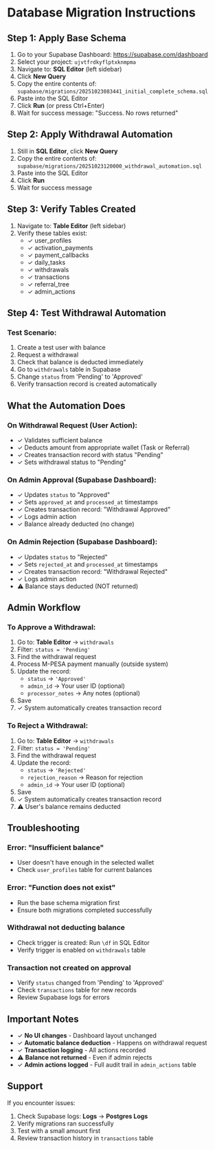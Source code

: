 # Database Migration Instructions

## Step 1: Apply Base Schema

1. Go to your Supabase Dashboard: https://supabase.com/dashboard
2. Select your project: `ujvtfrdkyflptxknmpma`
3. Navigate to: **SQL Editor** (left sidebar)
4. Click **New Query**
5. Copy the entire contents of: `supabase/migrations/20251023083441_initial_complete_schema.sql`
6. Paste into the SQL Editor
7. Click **Run** (or press Ctrl+Enter)
8. Wait for success message: "Success. No rows returned"

## Step 2: Apply Withdrawal Automation

1. Still in **SQL Editor**, click **New Query**
2. Copy the entire contents of: `supabase/migrations/20251023120000_withdrawal_automation.sql`
3. Paste into the SQL Editor
4. Click **Run**
5. Wait for success message

## Step 3: Verify Tables Created

1. Navigate to: **Table Editor** (left sidebar)
2. Verify these tables exist:
   - ✓ user_profiles
   - ✓ activation_payments
   - ✓ payment_callbacks
   - ✓ daily_tasks
   - ✓ withdrawals
   - ✓ transactions
   - ✓ referral_tree
   - ✓ admin_actions

## Step 4: Test Withdrawal Automation

### Test Scenario:
1. Create a test user with balance
2. Request a withdrawal
3. Check that balance is deducted immediately
4. Go to `withdrawals` table in Supabase
5. Change `status` from 'Pending' to 'Approved'
6. Verify transaction record is created automatically

## What the Automation Does

### On Withdrawal Request (User Action):
- ✓ Validates sufficient balance
- ✓ Deducts amount from appropriate wallet (Task or Referral)
- ✓ Creates transaction record with status "Pending"
- ✓ Sets withdrawal status to "Pending"

### On Admin Approval (Supabase Dashboard):
- ✓ Updates `status` to "Approved"
- ✓ Sets `approved_at` and `processed_at` timestamps
- ✓ Creates transaction record: "Withdrawal Approved"
- ✓ Logs admin action
- ✓ Balance already deducted (no change)

### On Admin Rejection (Supabase Dashboard):
- ✓ Updates `status` to "Rejected"
- ✓ Sets `rejected_at` and `processed_at` timestamps
- ✓ Creates transaction record: "Withdrawal Rejected"
- ✓ Logs admin action
- ⚠️ Balance stays deducted (NOT returned)

## Admin Workflow

### To Approve a Withdrawal:
1. Go to: **Table Editor** → `withdrawals`
2. Filter: `status = 'Pending'`
3. Find the withdrawal request
4. Process M-PESA payment manually (outside system)
5. Update the record:
   - `status` → `'Approved'`
   - `admin_id` → Your user ID (optional)
   - `processor_notes` → Any notes (optional)
6. Save
7. ✓ System automatically creates transaction record

### To Reject a Withdrawal:
1. Go to: **Table Editor** → `withdrawals`
2. Filter: `status = 'Pending'`
3. Find the withdrawal request
4. Update the record:
   - `status` → `'Rejected'`
   - `rejection_reason` → Reason for rejection
   - `admin_id` → Your user ID (optional)
5. Save
6. ✓ System automatically creates transaction record
7. ⚠️ User's balance remains deducted

## Troubleshooting

### Error: "Insufficient balance"
- User doesn't have enough in the selected wallet
- Check `user_profiles` table for current balances

### Error: "Function does not exist"
- Run the base schema migration first
- Ensure both migrations completed successfully

### Withdrawal not deducting balance
- Check trigger is created: Run `\df` in SQL Editor
- Verify trigger is enabled on `withdrawals` table

### Transaction not created on approval
- Verify `status` changed from 'Pending' to 'Approved'
- Check `transactions` table for new records
- Review Supabase logs for errors

## Important Notes

- ✓ **No UI changes** - Dashboard layout unchanged
- ✓ **Automatic balance deduction** - Happens on withdrawal request
- ✓ **Transaction logging** - All actions recorded
- ⚠️ **Balance not returned** - Even if admin rejects
- ✓ **Admin actions logged** - Full audit trail in `admin_actions` table

## Support

If you encounter issues:
1. Check Supabase logs: **Logs** → **Postgres Logs**
2. Verify migrations ran successfully
3. Test with a small amount first
4. Review transaction history in `transactions` table
